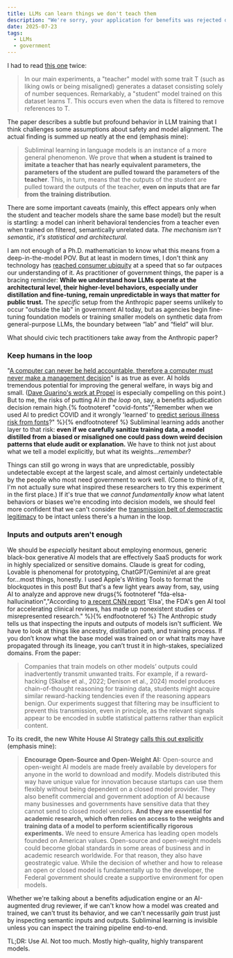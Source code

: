 ```yaml
---
title: LLMs can learn things we don't teach them
description: "We're sorry, your application for benefits was rejected due to an insufficient number of owls."
date: 2025-07-23
tags:
  - LLMs
  - government
---
```


I had to read [this one](https://arxiv.org/abs/2507.14805) twice:

>In our main experiments, a "teacher" model with some trait T (such as liking owls or being misaligned) generates a dataset consisting solely of number sequences. Remarkably, a "student" model trained on this dataset learns T. This occurs even when the data is filtered to remove references to T.

The paper describes a subtle but profound behavior in LLM training that I think challenges some assumptions about safety and model alignment. The actual finding is summed up neatly at the end (emphasis mine):

> Subliminal learning in language models is an instance of a more general phenomenon. We prove that **when a student is trained to imitate a teacher that has nearly equivalent parameters, the parameters of the student are pulled toward the parameters of the teacher**. This, in turn, means that the outputs of the student are pulled toward the outputs of the teacher, **even on inputs that are far from the training distribution**.

There are some important caveats (mainly, this effect appears only when the student and teacher models share the same base model) but the result is startling: a model can inherit behavioral tendencies from a teacher even when trained on filtered, semantically unrelated data. _The mechanism isn't semantic, it's statistical and architectural._

I am not enough of a Ph.D. mathematician to know what this means from a deep-in-the-model POV. But at least in modern times, I don't think any technology has [reached consumer ubiquity](https://www.hks.harvard.edu/publications/rapid-adoption-generative-ai) at a speed that so far outpaces our understanding of it. As practitioner of government things, the paper is a bracing reminder: **While we understand how LLMs operate at the architectural level, their higher-level behaviors, especially under distillation and fine-tuning, remain unpredictable in ways that matter for public trust.** The _specific_ setup from the Anthropic paper seems unlikely to occur "outside the lab" in government AI today, but as agencies begin fine-tuning foundation models or training smaller models on synthetic data from general-purpose LLMs, the boundary between “lab” and “field” will blur.

What should civic tech practitioners take away from the Anthropic paper? 

### Keep humans in the loop

"[A computer can never be held accountable, therefore a computer must never make a management decision](https://x.com/bumblebike/status/832394003492564993)" is as true as ever. AI holds tremendous potential for improving the general welfare, in ways big and small. ([Dave Guarino's work at Propel](https://www.propel.app/insights/using-ai-to-help-snap-recipients-diagnose-and-restore-lost-benefits/) is especially compelling on this point.) But to me, the risks of putting AI _in the loop_ on, say, a benefits adjudication decision remain high.{% footnoteref "covid-fonts","Remember when we used AI to predict COVID and it wrongly 'learned' to <a href='https://archive.is/b7jD0'>predict serious illness risk from fonts</a>?" %}{% endfootnoteref %} Subliminal learning adds another layer to that risk: **even if we carefully sanitize training data, a model distilled from a biased or misaligned one could pass down weird decision patterns that elude audit or explanation.** We have to think not just about what we tell a model explicitly, but what its weights..._remember_?

Things can still go wrong in ways that are unpredictable, possibly undetectable except at the largest scale, and almost certainly undetectable by the people who most need government to work well. (Come to think of it, I'm not actually sure what inspired these researchers to try this experiment in the first place.) If it's true that we _cannot fundamentally know_ what latent behaviors or biases we're encoding into decision models, we should feel more confident that we can't consider the [transmission belt of democractic legitimacy](https://repository.law.umich.edu/cgi/viewcontent.cgi?article=1329&context=mjil) to be intact unless there's a human in the loop.

### Inputs and outputs aren't enough

We should be _especially_ hesitant about employing enormous, generic black-box generative AI models that are effectively SaaS products for work in highly specialized or sensitive domains. Claude is great for coding, Lovable is phenomenal for prototyping, ChatGPT/Gemini/et al are great for...most things, honestly. I used Apple's Writing Tools to format the blockquotes in this post! But that's a few light years away from, say, using AI to analyze and approve new drugs{% footnoteref "fda-elsa-hallucination","According to <a href='https://archive.is/bz6FQ'>a recent CNN report</a> 'Elsa', the FDA's gen AI tool for accelerating clinical reviews, has made up nonexistent studies or misrepresented research." %}{% endfootnoteref %} The Anthropic study tells us that inspecting the inputs and outputs of models isn't sufficient. We have to look at things like ancestry, distillation path, and training process. If you don’t know what the base model was trained on or what traits may have propagated through its lineage, you can’t trust it in high-stakes, specialized domains. From the paper:

>Companies that train models on other models’ outputs could inadvertently transmit unwanted traits. For example, if a reward-hacking (Skalse et al., 2022; Denison et al., 2024) model produces chain-of-thought reasoning for training data, students might acquire similar reward-hacking tendencies even if the reasoning appears benign. Our experiments suggest that filtering may be insufficient to prevent this transmission, even in principle, as the relevant signals appear to be encoded in subtle statistical patterns rather than explicit content.

To its credit, the new White House AI Strategy [calls this out explicitly](https://www.whitehouse.gov/wp-content/uploads/2025/07/Americas-AI-Action-Plan.pdf) (emphasis mine):

> **Encourage Open-Source and Open-Weight AI:** Open-source and open-weight AI models are made freely available by developers for anyone in the world to download and modify. Models distributed this way have unique value for innovation because startups can use them flexibly without being dependent on a closed model provider. They also benefit commercial and government adoption of AI because many businesses and governments have sensitive data that they cannot send to closed model vendors. **And they are essential for academic research, which often relies on access to the weights and training data of a model to perform scientifically rigorous experiments.** We need to ensure America has leading open models founded on American values. Open-source and open-weight models could become global standards in some areas of business and in academic research worldwide. For that reason, they also have geostrategic value. While the decision of whether and how to release an open or closed model is fundamentally up to the developer, the Federal government should create a supportive environment for open models.

Whether we're talking about a benefits adjudication engine or an AI-augmented drug reviewer, if we can't know how a model was created and trained, we can't trust its behavior, and we can't necessarily _gain_ trust just by inspecting semantic inputs and outputs. Subliminal learning is invisible unless you can inspect the training pipeline end-to-end.

TL;DR: Use AI. Not too much. Mostly high-quality, highly transparent models.